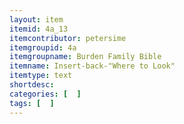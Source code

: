 ```yaml
---
layout: item
itemid: 4a_13
itemcontributor: petersime
itemgroupid: 4a
itemgroupname: Burden Family Bible
itemname: Insert-back-"Where to Look"
itemtype: text
shortdesc: 
categories: [  ]
tags: [  ]
---
```







